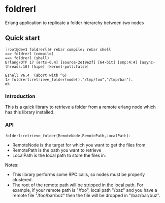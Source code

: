 # foldrerl
Erlang application to replicate a folder hierarchy between two nodes

## Quick start

```
[root@dev1 foldrerl]# rebar compile; rebar shell
==> foldrerl (compile)
==> foldrerl (shell)
Erlang/OTP 17 [erts-6.4] [source-2e19e2f] [64-bit] [smp:4:4] [async-threads:10] [hipe] [kernel-poll:false]

Eshell V6.4  (abort with ^G)
1> foldrerl:retrieve_folder(node(),"/tmp/foo","/tmp/bar").
ok
```

### Introduction

This is a quick library to retrieve a folder from a remote erlang node which has this library installed.

### API

`folderl:retrieve_folder(RemoteNode,RemotePath,LocalPath)`:
* RemoteNode is the target for which you want to get the files from
* RemotePath is the path you want to retrieve
* LocalPath is the local path to store the files in.

Notes:
* This library performs some RPC calls, so nodes must be properly clustered.
* The root of the remote path will be stripped in the local path. For example, if your remote path is "/foo", local path "/baz" and you have a remote file "/foo/bar/buz" then the file will be dropped in "/baz/bar/buz".
